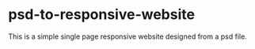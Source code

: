 # psd-to-responsive-website
This is a simple single page responsive website designed from a psd file.
